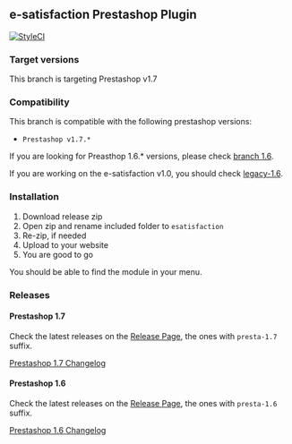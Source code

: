 ## e-satisfaction Prestashop Plugin

[![StyleCI](https://github.styleci.io/repos/99706688/shield?branch=1.7)](https://github.styleci.io/repos/99706688)

### Target versions

This branch is targeting Prestashop v1.7

### Compatibility

This branch is compatible with the following prestashop versions:
* `Prestashop v1.7.*`

If you are looking for Preasthop 1.6.* versions, please check [branch 1.6](https://github.com/esatisfaction/esat-prestashop/tree/1.6).

If you are working on the e-satisfaction v1.0, you should check [legacy-1.6](https://github.com/esatisfaction/esat-prestashop/tree/legacy-1.6).

### Installation

1. Download release zip
2. Open zip and rename included folder to `esatisfaction`
3. Re-zip, if needed
4. Upload to your website
5. You are good to go

You should be able to find the module in your menu.

### Releases

#### Prestashop 1.7

Check the latest releases on the [Release Page](https://github.com/esatisfaction/esat-prestashop/releases), the ones with `presta-1.7` suffix.

[Prestashop 1.7 Changelog](CHANGELOG-1.7.md)

#### Prestashop 1.6

Check the latest releases on the [Release Page](https://github.com/esatisfaction/esat-prestashop/releases), the ones with `presta-1.6` suffix.

[Prestashop 1.6 Changelog](CHANGELOG-1.6.md)
